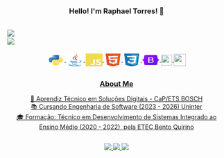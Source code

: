 <div align="center">

### Hello! I'm Raphael Torres! 👋
  
</div><br>

<div style="border: none;">

<div display="inline">
<img width="60%" height="auto" src="https://64.media.tumblr.com/cca4f06484b447c0687f0325af5b38c9/428a8db1dc8ae92f-87/s1280x1920/7c751558b1d93e15c2d885cff2162ddb95059b8d.gif">
<div>

<div>
  <a href="https://github.com/raphavtorres">
  <img height="180em" src="https://github-readme-stats.vercel.app/api/top-langs/?username=raphavtorres&layout=compact&langs_count=7&theme=github_dark"/>
</div>
  
<div style="display: inline_block" align="center"><br>
  <img align="center" alt="ph-Python" height="30" width="40" src="https://raw.githubusercontent.com/devicons/devicon/master/icons/python/python-original.svg">
  <img align="center" alt="ph-Java" height="30" width="40" src="https://raw.githubusercontent.com/devicons/devicon/master/icons/java/java-original.svg">
  <img align="center" alt="ph-Js" height="30" width="40" src="https://raw.githubusercontent.com/devicons/devicon/master/icons/javascript/javascript-plain.svg">
  <img align="center" alt="ph-HTML" height="30" width="40" src="https://raw.githubusercontent.com/devicons/devicon/master/icons/html5/html5-original.svg">
  <img align="center" alt="ph-CSS" height="30" width="40" src="https://raw.githubusercontent.com/devicons/devicon/master/icons/css3/css3-original.svg">
  <img align="center" alt="ph-CSS" height="30" width="40" src="https://raw.githubusercontent.com/devicons/devicon/master/icons/bootstrap/bootstrap-original.svg">
  <img align="center" height="25" width="25" src="https://cdn.jsdelivr.net/gh/devicons/devicon/icons/premierepro/premierepro-original.svg">
  <img align="center" height="28" width="28" src="https://cdn.jsdelivr.net/gh/devicons/devicon/icons/canva/canva-original.svg">
 
</div>
  
##
<div align="center">

  ### About Me
🌱 Aprendiz Técnico em Soluções Digitais - CaP/ETS BOSCH <br>
📚 Cursando Engenharia de Software (2023 - 2026) Uninter <br>
🎓 Formação: Técnico em Desenvolvimento de Sistemas Integrado ao Ensino Médio (2020 - 2022), pela ETEC Bento Quirino<br>
</div>
 
  ##
  <div align="center"> 
    <a href = "mailto:raphaeltorresprofissional@gmail.com">
      <img src="https://img.shields.io/badge/Gmail-D14836?style=for-the-badge&logo=gmail&logoColor=white" target="_blank">
    </a>
    <a href="https://www.instagram.com/rapha_vtorres/" target="_blank" rel="next">
      <img src="https://img.shields.io/badge/-Instagram-%23E4405F?style=for-the-badge&logo=instagram&logoColor=white" target="_blank">
    </a>
    <a href="https://www.linkedin.com/in/raphaelvtorres" target="_blank" rel="next">
      <img src="https://img.shields.io/badge/-LinkedIn-%230077B5?style=for-the-badge&logo=linkedin&logoColor=white" target="_blank">
    </a> 
  </div>
